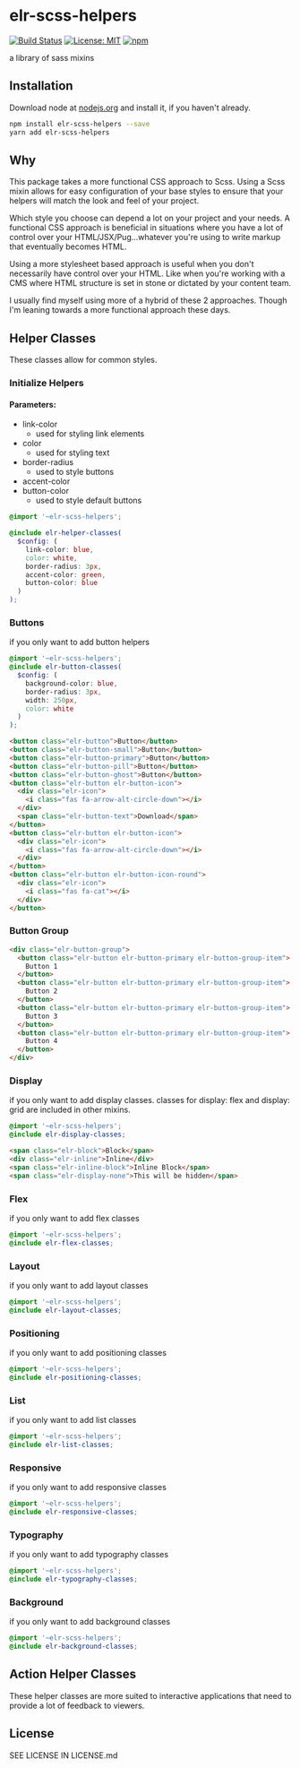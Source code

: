 # elr-scss-helpers

[![Build Status](https://travis-ci.com/Beth3346/elr-scss-helpers.svg?branch=master)](https://travis-ci.com/Beth3346/elr-scss-helpers)
[![License: MIT](https://img.shields.io/badge/License-MIT-yellow.svg)](https://opensource.org/licenses/MIT)
[![npm](https://img.shields.io/npm/dm/elr-scss-helpers.svg?style=flat)](https://npmjs.com/package/elr-scss-helpers)

a library of sass mixins

## Installation

Download node at [nodejs.org](http://nodejs.org) and install it, if you haven't already.

```sh
npm install elr-scss-helpers --save
yarn add elr-scss-helpers
```

## Why

This package takes a more functional CSS approach to Scss. Using a Scss mixin allows for easy configuration of your base styles to ensure that your helpers will match the look and feel of your project.

Which style you choose can depend a lot on your project and your needs. A functional CSS approach is beneficial in situations where you have a lot of control over your HTML/JSX/Pug...whatever you're using to write markup that eventually becomes HTML.

Using a more stylesheet based approach is useful when you don't necessarily have control over your HTML. Like when you're working with a CMS where HTML structure is set in stone or dictated by your content team.

I usually find myself using more of a hybrid of these 2 approaches. Though I'm leaning towards a more functional approach these days.

## Helper Classes

These classes allow for common styles.

### Initialize Helpers

#### Parameters:

- link-color
  - used for styling link elements
- color
  - used for styling text
- border-radius
  - used to style buttons
- accent-color
- button-color
  - used to style default buttons

```scss
@import '~elr-scss-helpers';

@include elr-helper-classes(
  $config: (
    link-color: blue,
    color: white,
    border-radius: 3px,
    accent-color: green,
    button-color: blue
  )
);
```

### Buttons

if you only want to add button helpers

```scss
@import '~elr-scss-helpers';
@include elr-button-classes(
  $config: (
    background-color: blue,
    border-radius: 3px,
    width: 250px,
    color: white
  )
);
```

```html
<button class="elr-button">Button</button>
<button class="elr-button-small">Button</button>
<button class="elr-button-primary">Button</button>
<button class="elr-button-pill">Button</button>
<button class="elr-button-ghost">Button</button>
<button class="elr-button elr-button-icon">
  <div class="elr-icon">
    <i class="fas fa-arrow-alt-circle-down"></i>
  </div>
  <span class="elr-button-text">Download</span>
</button>
<button class="elr-button elr-button-icon">
  <div class="elr-icon">
    <i class="fas fa-arrow-alt-circle-down"></i>
  </div>
</button>
<button class="elr-button elr-button-icon-round">
  <div class="elr-icon">
    <i class="fas fa-cat"></i>
  </div>
</button>
```

### Button Group

```html
<div class="elr-button-group">
  <button class="elr-button elr-button-primary elr-button-group-item">
    Button 1
  </button>
  <button class="elr-button elr-button-primary elr-button-group-item">
    Button 2
  </button>
  <button class="elr-button elr-button-primary elr-button-group-item">
    Button 3
  </button>
  <button class="elr-button elr-button-primary elr-button-group-item">
    Button 4
  </button>
</div>
```

### Display

if you only want to add display classes. classes for display: flex and display: grid are included in other mixins.

```scss
@import '~elr-scss-helpers';
@include elr-display-classes;
```

```html
<span class="elr-block">Block</span>
<div class="elr-inline">Inline</div>
<span class="elr-inline-block">Inline Block</span>
<span class="elr-display-none">This will be hidden</span>
```

### Flex

if you only want to add flex classes

```scss
@import '~elr-scss-helpers';
@include elr-flex-classes;
```

### Layout

if you only want to add layout classes

```scss
@import '~elr-scss-helpers';
@include elr-layout-classes;
```

### Positioning

if you only want to add positioning classes

```scss
@import '~elr-scss-helpers';
@include elr-positioning-classes;
```

### List

if you only want to add list classes

```scss
@import '~elr-scss-helpers';
@include elr-list-classes;
```

### Responsive

if you only want to add responsive classes

```scss
@import '~elr-scss-helpers';
@include elr-responsive-classes;
```

### Typography

if you only want to add typography classes

```scss
@import '~elr-scss-helpers';
@include elr-typography-classes;
```

### Background

if you only want to add background classes

```scss
@import '~elr-scss-helpers';
@include elr-background-classes;
```

## Action Helper Classes

These helper classes are more suited to interactive applications that need to provide a lot of feedback to
viewers.

## License

SEE LICENSE IN LICENSE.md
